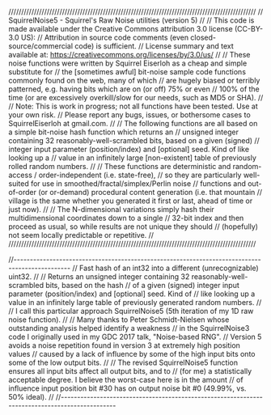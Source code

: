 /////////////////////////////////////////////////////////////////////////////////////////////////
// SquirrelNoise5 - Squirrel's Raw Noise utilities (version 5)
//
// This code is made available under the Creative Commons attribution 3.0 license (CC-BY-3.0 US):
//	Attribution in source code comments (even closed-source/commercial code) is sufficient.
//	License summary and text available at: https://creativecommons.org/licenses/by/3.0/us/
//
// These noise functions were written by Squirrel Eiserloh as a cheap and simple substitute for
//	the [sometimes awful] bit-noise sample code functions commonly found on the web, many of which
//	are hugely biased or terribly patterned, e.g. having bits which are on (or off) 75% or even
//	100% of the time (or are excessively overkill/slow for our needs, such as MD5 or SHA).
//
// Note: This is work in progress; not all functions have been tested.  Use at your own risk.
//	Please report any bugs, issues, or bothersome cases to SquirrelEiserloh at gmail.com.
//
// The following functions are all based on a simple bit-noise hash function which returns an
//	unsigned integer containing 32 reasonably-well-scrambled bits, based on a given (signed)
//	integer input parameter (position/index) and [optional] seed.  Kind of like looking up a
//	value in an infinitely large [non-existent] table of previously rolled random numbers.
//
// These functions are deterministic and random-access / order-independent (i.e. state-free),
//	so they are particularly well-suited for use in smoothed/fractal/simplex/Perlin noise
//	functions and out-of-order (or or-demand) procedural content generation (i.e. that mountain
//	village is the same whether you generated it first or last, ahead of time or just now).
//
// The N-dimensional variations simply hash their multidimensional coordinates down to a single
//	32-bit index and then proceed as usual, so while results are not unique they should
//	(hopefully) not seem locally predictable or repetitive.
//
/////////////////////////////////////////////////////////////////////////////////////////////////

//-----------------------------------------------------------------------------------------------
// Fast hash of an int32 into a different (unrecognizable) uint32.
//
// Returns an unsigned integer containing 32 reasonably-well-scrambled bits, based on the hash
//	of a given (signed) integer input parameter (position/index) and [optional] seed.  Kind of
//	like looking up a value in an infinitely large table of previously generated random numbers.
//
// I call this particular approach SquirrelNoise5 (5th iteration of my 1D raw noise function).
//
// Many thanks to Peter Schmidt-Nielsen whose outstanding analysis helped identify a weakness
//	in the SquirrelNoise3 code I originally used in my GDC 2017 talk, "Noise-based RNG".
//	Version 5 avoids a noise repetition found in version 3 at extremely high position values
//	caused by a lack of influence by some of the high input bits onto some of the low output bits.
//
// The revised SquirrelNoise5 function ensures all input bits affect all output bits, and to
//	(for me) a statistically acceptable degree.  I believe the worst-case here is in the amount
//	of influence input position bit #30 has on output noise bit #0 (49.99%, vs. 50% ideal).
//
//-----------------------------------------------------------------------------------------------

